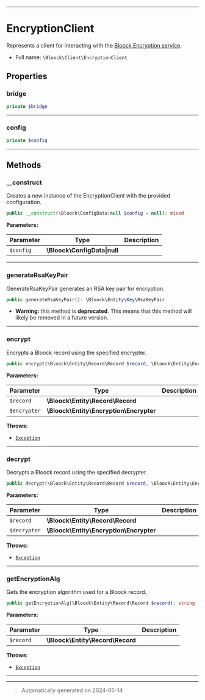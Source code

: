 ***

# EncryptionClient

Represents a client for interacting with the [Bloock Encryption service](https://dashboard.bloock.com/login).



* Full name: `\Bloock\Client\EncryptionClient`



## Properties


### bridge



```php
private $bridge
```






***

### config



```php
private $config
```






***

## Methods


### __construct

Creates a new instance of the EncryptionClient with the provided configuration.

```php
public __construct(\Bloock\ConfigData|null $config = null): mixed
```








**Parameters:**

| Parameter | Type | Description |
|-----------|------|-------------|
| `$config` | **\Bloock\ConfigData&#124;null** |  |





***

### generateRsaKeyPair

GenerateRsaKeyPair generates an RSA key pair for encryption.

```php
public generateRsaKeyPair(): \Bloock\Entity\Key\RsaKeyPair
```






* **Warning:** this method is **deprecated**. This means that this method will likely be removed in a future version.







***

### encrypt

Encrypts a Bloock record using the specified encrypter.

```php
public encrypt(\Bloock\Entity\Record\Record $record, \Bloock\Entity\Encryption\Encrypter $encrypter): \Bloock\Entity\Record\Record
```








**Parameters:**

| Parameter | Type | Description |
|-----------|------|-------------|
| `$record` | **\Bloock\Entity\Record\Record** |  |
| `$encrypter` | **\Bloock\Entity\Encryption\Encrypter** |  |




**Throws:**

- [`Exception`](../../Exception.md)



***

### decrypt

Decrypts a Bloock record using the specified decrypter.

```php
public decrypt(\Bloock\Entity\Record\Record $record, \Bloock\Entity\Encryption\Encrypter $decrypter): \Bloock\Entity\Record\Record
```








**Parameters:**

| Parameter | Type | Description |
|-----------|------|-------------|
| `$record` | **\Bloock\Entity\Record\Record** |  |
| `$decrypter` | **\Bloock\Entity\Encryption\Encrypter** |  |




**Throws:**

- [`Exception`](../../Exception.md)



***

### getEncryptionAlg

Gets the encryption algorithm used for a Bloock record.

```php
public getEncryptionAlg(\Bloock\Entity\Record\Record $record): string
```








**Parameters:**

| Parameter | Type | Description |
|-----------|------|-------------|
| `$record` | **\Bloock\Entity\Record\Record** |  |




**Throws:**

- [`Exception`](../../Exception.md)



***


***
> Automatically generated on 2024-05-14
